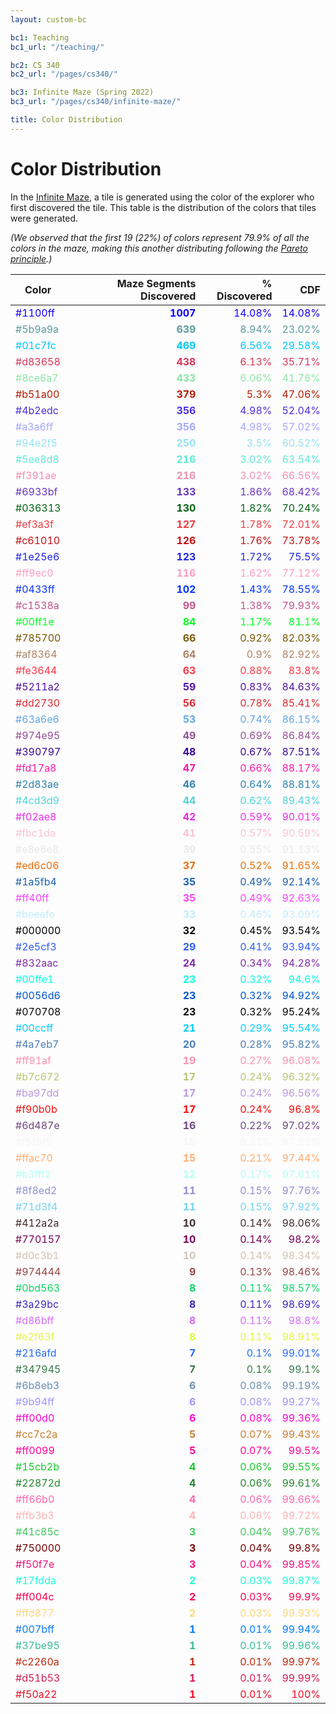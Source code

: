 ```yaml
---
layout: custom-bc

bc1: Teaching
bc1_url: "/teaching/"

bc2: CS 340
bc2_url: "/pages/cs340/"

bc3: Infinite Maze (Spring 2022)
bc3_url: "/pages/cs340/infinite-maze/"

title: Color Distribution
---
```


<style>
th:nth-child(2), th:nth-child(3), th:nth-child(4),
td:nth-child(2), td:nth-child(3), td:nth-child(4) {
  text-align: right;
}
</style>

# Color Distribution

In the [Infinite Maze](/pages/cs340/infinite-maze/), a tile is generated using the color of the explorer who first discovered the tile.  This table is the distribution of the colors that tiles were generated.

*(We observed that the first 19 (22%) of colors represent 79.9% of all the colors in the maze, making this another distributing following the [Pareto principle](https://en.wikipedia.org/wiki/Pareto_principle).)*


<table class="table">
<thead>
<tr>
<th>Color</th>
<th>Maze Segments Discovered</th>
<th>% Discovered</th>
<th>CDF</th>
</tr>
</thead>
<tbody>
<tr style="color: #1100ff"><td>#1100ff</td><td><b>1007</b></td><td>14.08%</td><td>14.08%</td></tr>
<tr style="color: #5b9a9a"><td>#5b9a9a</td><td><b>639</b></td><td>8.94%</td><td>23.02%</td></tr>
<tr style="color: #01c7fc"><td>#01c7fc</td><td><b>469</b></td><td>6.56%</td><td>29.58%</td></tr>
<tr style="color: #d83658"><td>#d83658</td><td><b>438</b></td><td>6.13%</td><td>35.71%</td></tr>
<tr style="color: #8ce6a7"><td>#8ce6a7</td><td><b>433</b></td><td>6.06%</td><td>41.76%</td></tr>
<tr style="color: #b51a00"><td>#b51a00</td><td><b>379</b></td><td>5.3%</td><td>47.06%</td></tr>
<tr style="color: #4b2edc"><td>#4b2edc</td><td><b>356</b></td><td>4.98%</td><td>52.04%</td></tr>
<tr style="color: #a3a6ff"><td>#a3a6ff</td><td><b>356</b></td><td>4.98%</td><td>57.02%</td></tr>
<tr style="color: #94e2f5"><td>#94e2f5</td><td><b>250</b></td><td>3.5%</td><td>60.52%</td></tr>
<tr style="color: #5ee8d8"><td>#5ee8d8</td><td><b>216</b></td><td>3.02%</td><td>63.54%</td></tr>
<tr style="color: #f391ae"><td>#f391ae</td><td><b>216</b></td><td>3.02%</td><td>66.56%</td></tr>
<tr style="color: #6933bf"><td>#6933bf</td><td><b>133</b></td><td>1.86%</td><td>68.42%</td></tr>
<tr style="color: #036313"><td>#036313</td><td><b>130</b></td><td>1.82%</td><td>70.24%</td></tr>
<tr style="color: #ef3a3f"><td>#ef3a3f</td><td><b>127</b></td><td>1.78%</td><td>72.01%</td></tr>
<tr style="color: #c61010"><td>#c61010</td><td><b>126</b></td><td>1.76%</td><td>73.78%</td></tr>
<tr style="color: #1e25e6"><td>#1e25e6</td><td><b>123</b></td><td>1.72%</td><td>75.5%</td></tr>
<tr style="color: #ff9ec0"><td>#ff9ec0</td><td><b>116</b></td><td>1.62%</td><td>77.12%</td></tr>
<tr style="color: #0433ff"><td>#0433ff</td><td><b>102</b></td><td>1.43%</td><td>78.55%</td></tr>
<tr style="color: #c1538a"><td>#c1538a</td><td><b>99</b></td><td>1.38%</td><td>79.93%</td></tr>
<tr style="color: #00ff1e"><td>#00ff1e</td><td><b>84</b></td><td>1.17%</td><td>81.1%</td></tr>
<tr style="color: #785700"><td>#785700</td><td><b>66</b></td><td>0.92%</td><td>82.03%</td></tr>
<tr style="color: #af8364"><td>#af8364</td><td><b>64</b></td><td>0.9%</td><td>82.92%</td></tr>
<tr style="color: #fe3644"><td>#fe3644</td><td><b>63</b></td><td>0.88%</td><td>83.8%</td></tr>
<tr style="color: #5211a2"><td>#5211a2</td><td><b>59</b></td><td>0.83%</td><td>84.63%</td></tr>
<tr style="color: #dd2730"><td>#dd2730</td><td><b>56</b></td><td>0.78%</td><td>85.41%</td></tr>
<tr style="color: #63a6e6"><td>#63a6e6</td><td><b>53</b></td><td>0.74%</td><td>86.15%</td></tr>
<tr style="color: #974e95"><td>#974e95</td><td><b>49</b></td><td>0.69%</td><td>86.84%</td></tr>
<tr style="color: #390797"><td>#390797</td><td><b>48</b></td><td>0.67%</td><td>87.51%</td></tr>
<tr style="color: #fd17a8"><td>#fd17a8</td><td><b>47</b></td><td>0.66%</td><td>88.17%</td></tr>
<tr style="color: #2d83ae"><td>#2d83ae</td><td><b>46</b></td><td>0.64%</td><td>88.81%</td></tr>
<tr style="color: #4cd3d9"><td>#4cd3d9</td><td><b>44</b></td><td>0.62%</td><td>89.43%</td></tr>
<tr style="color: #f02ae8"><td>#f02ae8</td><td><b>42</b></td><td>0.59%</td><td>90.01%</td></tr>
<tr style="color: #fbc1da"><td>#fbc1da</td><td><b>41</b></td><td>0.57%</td><td>90.59%</td></tr>
<tr style="color: #e8e8e8"><td>#e8e8e8</td><td><b>39</b></td><td>0.55%</td><td>91.13%</td></tr>
<tr style="color: #ed6c06"><td>#ed6c06</td><td><b>37</b></td><td>0.52%</td><td>91.65%</td></tr>
<tr style="color: #1a5fb4"><td>#1a5fb4</td><td><b>35</b></td><td>0.49%</td><td>92.14%</td></tr>
<tr style="color: #ff40ff"><td>#ff40ff</td><td><b>35</b></td><td>0.49%</td><td>92.63%</td></tr>
<tr style="color: #beeefe"><td>#beeefe</td><td><b>33</b></td><td>0.46%</td><td>93.09%</td></tr>
<tr style="color: #000000"><td>#000000</td><td><b>32</b></td><td>0.45%</td><td>93.54%</td></tr>
<tr style="color: #2e5cf3"><td>#2e5cf3</td><td><b>29</b></td><td>0.41%</td><td>93.94%</td></tr>
<tr style="color: #832aac"><td>#832aac</td><td><b>24</b></td><td>0.34%</td><td>94.28%</td></tr>
<tr style="color: #00ffe1"><td>#00ffe1</td><td><b>23</b></td><td>0.32%</td><td>94.6%</td></tr>
<tr style="color: #0056d6"><td>#0056d6</td><td><b>23</b></td><td>0.32%</td><td>94.92%</td></tr>
<tr style="color: #070708"><td>#070708</td><td><b>23</b></td><td>0.32%</td><td>95.24%</td></tr>
<tr style="color: #00ccff"><td>#00ccff</td><td><b>21</b></td><td>0.29%</td><td>95.54%</td></tr>
<tr style="color: #4a7eb7"><td>#4a7eb7</td><td><b>20</b></td><td>0.28%</td><td>95.82%</td></tr>
<tr style="color: #ff91af"><td>#ff91af</td><td><b>19</b></td><td>0.27%</td><td>96.08%</td></tr>
<tr style="color: #b7c672"><td>#b7c672</td><td><b>17</b></td><td>0.24%</td><td>96.32%</td></tr>
<tr style="color: #ba97dd"><td>#ba97dd</td><td><b>17</b></td><td>0.24%</td><td>96.56%</td></tr>
<tr style="color: #f90b0b"><td>#f90b0b</td><td><b>17</b></td><td>0.24%</td><td>96.8%</td></tr>
<tr style="color: #6d487e"><td>#6d487e</td><td><b>16</b></td><td>0.22%</td><td>97.02%</td></tr>
<tr style="color: #f5f5f5"><td>#f5f5f5</td><td><b>15</b></td><td>0.21%</td><td>97.23%</td></tr>
<tr style="color: #ffac70"><td>#ffac70</td><td><b>15</b></td><td>0.21%</td><td>97.44%</td></tr>
<tr style="color: #b3fff2"><td>#b3fff2</td><td><b>12</b></td><td>0.17%</td><td>97.61%</td></tr>
<tr style="color: #8f8ed2"><td>#8f8ed2</td><td><b>11</b></td><td>0.15%</td><td>97.76%</td></tr>
<tr style="color: #71d3f4"><td>#71d3f4</td><td><b>11</b></td><td>0.15%</td><td>97.92%</td></tr>
<tr style="color: #412a2a"><td>#412a2a</td><td><b>10</b></td><td>0.14%</td><td>98.06%</td></tr>
<tr style="color: #770157"><td>#770157</td><td><b>10</b></td><td>0.14%</td><td>98.2%</td></tr>
<tr style="color: #d0c3b1"><td>#d0c3b1</td><td><b>10</b></td><td>0.14%</td><td>98.34%</td></tr>
<tr style="color: #974444"><td>#974444</td><td><b>9</b></td><td>0.13%</td><td>98.46%</td></tr>
<tr style="color: #0bd563"><td>#0bd563</td><td><b>8</b></td><td>0.11%</td><td>98.57%</td></tr>
<tr style="color: #3a29bc"><td>#3a29bc</td><td><b>8</b></td><td>0.11%</td><td>98.69%</td></tr>
<tr style="color: #d86bff"><td>#d86bff</td><td><b>8</b></td><td>0.11%</td><td>98.8%</td></tr>
<tr style="color: #e2f63f"><td>#e2f63f</td><td><b>8</b></td><td>0.11%</td><td>98.91%</td></tr>
<tr style="color: #216afd"><td>#216afd</td><td><b>7</b></td><td>0.1%</td><td>99.01%</td></tr>
<tr style="color: #347945"><td>#347945</td><td><b>7</b></td><td>0.1%</td><td>99.1%</td></tr>
<tr style="color: #6b8eb3"><td>#6b8eb3</td><td><b>6</b></td><td>0.08%</td><td>99.19%</td></tr>
<tr style="color: #9b94ff"><td>#9b94ff</td><td><b>6</b></td><td>0.08%</td><td>99.27%</td></tr>
<tr style="color: #ff00d0"><td>#ff00d0</td><td><b>6</b></td><td>0.08%</td><td>99.36%</td></tr>
<tr style="color: #cc7c2a"><td>#cc7c2a</td><td><b>5</b></td><td>0.07%</td><td>99.43%</td></tr>
<tr style="color: #ff0099"><td>#ff0099</td><td><b>5</b></td><td>0.07%</td><td>99.5%</td></tr>
<tr style="color: #15cb2b"><td>#15cb2b</td><td><b>4</b></td><td>0.06%</td><td>99.55%</td></tr>
<tr style="color: #22872d"><td>#22872d</td><td><b>4</b></td><td>0.06%</td><td>99.61%</td></tr>
<tr style="color: #ff66b0"><td>#ff66b0</td><td><b>4</b></td><td>0.06%</td><td>99.66%</td></tr>
<tr style="color: #ffb3b3"><td>#ffb3b3</td><td><b>4</b></td><td>0.06%</td><td>99.72%</td></tr>
<tr style="color: #41c85c"><td>#41c85c</td><td><b>3</b></td><td>0.04%</td><td>99.76%</td></tr>
<tr style="color: #750000"><td>#750000</td><td><b>3</b></td><td>0.04%</td><td>99.8%</td></tr>
<tr style="color: #f50f7e"><td>#f50f7e</td><td><b>3</b></td><td>0.04%</td><td>99.85%</td></tr>
<tr style="color: #17fdda"><td>#17fdda</td><td><b>2</b></td><td>0.03%</td><td>99.87%</td></tr>
<tr style="color: #ff004c"><td>#ff004c</td><td><b>2</b></td><td>0.03%</td><td>99.9%</td></tr>
<tr style="color: #ffd877"><td>#ffd877</td><td><b>2</b></td><td>0.03%</td><td>99.93%</td></tr>
<tr style="color: #007bff"><td>#007bff</td><td><b>1</b></td><td>0.01%</td><td>99.94%</td></tr>
<tr style="color: #37be95"><td>#37be95</td><td><b>1</b></td><td>0.01%</td><td>99.96%</td></tr>
<tr style="color: #c2260a"><td>#c2260a</td><td><b>1</b></td><td>0.01%</td><td>99.97%</td></tr>
<tr style="color: #d51b53"><td>#d51b53</td><td><b>1</b></td><td>0.01%</td><td>99.99%</td></tr>
<tr style="color: #f50a22"><td>#f50a22</td><td><b>1</b></td><td>0.01%</td><td>100%</td></tr>
</tbody>
</table>
